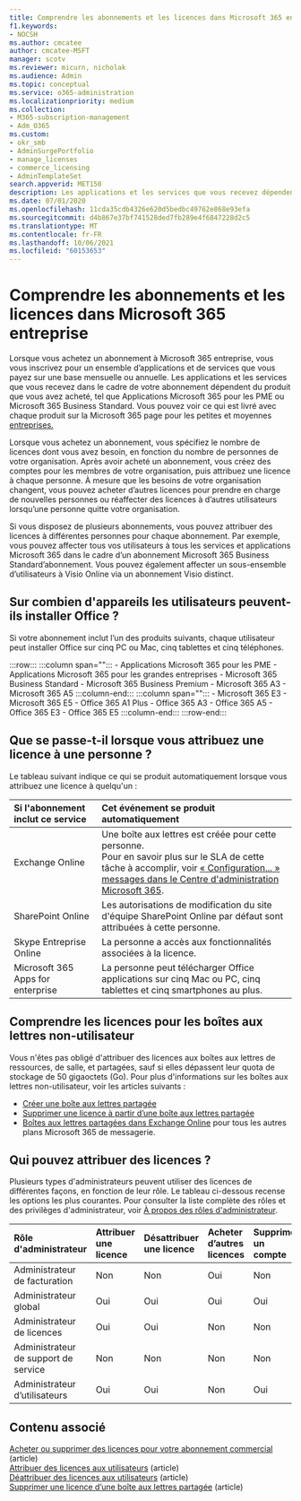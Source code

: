 ```yaml
---
title: Comprendre les abonnements et les licences dans Microsoft 365 entreprise
f1.keywords:
- NOCSH
ms.author: cmcatee
author: cmcatee-MSFT
manager: scotv
ms.reviewer: micurn, nicholak
ms.audience: Admin
ms.topic: conceptual
ms.service: o365-administration
ms.localizationpriority: medium
ms.collection:
- M365-subscription-management
- Adm_O365
ms.custom:
- okr_smb
- AdminSurgePortfolio
- manage_licenses
- commerce_licensing
- AdminTemplateSet
search.appverid: MET150
description: Les applications et les services que vous recevez dépendent du produit Microsoft 365 que vous avez acheté, par exemple Applications Microsoft 365 pour les PME.
ms.date: 07/01/2020
ms.openlocfilehash: 11cda35cdb4326e620d5bedbc49762e868e93efa
ms.sourcegitcommit: d4b867e37bf741528ded7fb289e4f6847228d2c5
ms.translationtype: MT
ms.contentlocale: fr-FR
ms.lasthandoff: 10/06/2021
ms.locfileid: "60153653"
---
```

# <a name="understand-subscriptions-and-licenses-in-microsoft-365-for-business"></a>Comprendre les abonnements et les licences dans Microsoft 365 entreprise

Lorsque vous achetez un abonnement à Microsoft 365 entreprise, vous vous inscrivez pour un ensemble d’applications et de services que vous payez sur une base mensuelle ou annuelle. Les applications et les services que vous recevez dans le cadre de votre abonnement dépendent du produit que vous avez acheté, tel que Applications Microsoft 365 pour les PME ou Microsoft 365 Business Standard. Vous pouvez voir ce qui est livré avec chaque produit sur la Microsoft 365 page pour les petites et moyennes [entreprises.](https://products.office.com/compare-all-microsoft-office-products?&activetab=tab:primaryr1)

Lorsque vous achetez un abonnement, vous spécifiez le nombre de licences dont vous avez besoin, en fonction du nombre de personnes de votre organisation. Après avoir acheté un abonnement, vous créez des comptes pour les membres de votre organisation, puis attribuez une licence à chaque personne. À mesure que les besoins de votre organisation changent, vous pouvez acheter d’autres licences pour prendre en charge de nouvelles personnes ou réaffecter des licences à d’autres utilisateurs lorsqu’une personne quitte votre organisation.

Si vous disposez de plusieurs abonnements, vous pouvez attribuer des licences à différentes personnes pour chaque abonnement. Par exemple, vous pouvez affecter tous vos utilisateurs à tous les services et applications Microsoft 365 dans le cadre d’un abonnement Microsoft 365 Business Standard’abonnement. Vous pouvez également affecter un sous-ensemble d’utilisateurs à Visio Online via un abonnement Visio distinct.

## <a name="how-many-devices-can-people-install-office-on"></a>Sur combien d'appareils les utilisateurs peuvent-ils installer Office ?

Si votre abonnement inclut l’un des produits suivants, chaque utilisateur peut installer Office sur cinq PC ou Mac, cinq tablettes et cinq téléphones.

:::row:::
   :::column span="":::
        - Applications Microsoft 365 pour les PME - Applications Microsoft 365 pour les grandes entreprises - Microsoft 365 Business Standard - Microsoft 365 Business Premium - Microsoft 365 A3 - Microsoft 365 A5
   :::column-end:::
   :::column span="":::
        - Microsoft 365 E3 - Microsoft 365 E5 - Office 365 A1 Plus - Office 365 A3 - Office 365 A5 - Office 365 E3 - Office 365 E5
   :::column-end:::
:::row-end:::

## <a name="what-happens-when-you-assign-a-license-to-someone"></a>Que se passe-t-il lorsque vous attribuez une licence à une personne ?

Le tableau suivant indique ce qui se produit automatiquement lorsque vous attribuez une licence à quelqu'un :
  
|**Si l'abonnement inclut ce service**|**Cet événement se produit automatiquement**|
|:-----|:-----|
|Exchange Online  <br/> |Une boîte aux lettres est créée pour cette personne. <br/> Pour en savoir plus sur le SLA de cette tâche à accomplir, voir [« Configuration... » messages dans le Centre d'administration Microsoft 365](https://support.microsoft.com/help/2635238/setting-up-messages-in-the-office-365-admin-center). |
|SharePoint Online  <br/> |Les autorisations de modification du site d'équipe SharePoint Online par défaut sont attribuées à cette personne.  <br/> |
|Skype Entreprise Online  <br/> |La personne a accès aux fonctionnalités associées à la licence.  <br/> |
|Microsoft 365 Apps for enterprise  <br/> |La personne peut télécharger Office applications sur cinq Mac ou PC, cinq tablettes et cinq smartphones au plus.  <br/> |

## <a name="understand-licenses-for-non-user-mailboxes"></a>Comprendre les licences pour les boîtes aux lettres non-utilisateur

Vous n'êtes pas obligé d'attribuer des licences aux boîtes aux lettres de ressources, de salle, et partagées, sauf si elles dépassent leur quota de stockage de 50 gigaoctets (Go). Pour plus d'informations sur les boîtes aux lettres non-utilisateur, voir les articles suivants :
  
- [Créer une boîte aux lettres partagée](../../admin/email/create-a-shared-mailbox.md)
- [Supprimer une licence à partir d’une boîte aux lettres partagée](../../admin/email/remove-license-from-shared-mailbox.md)
- [Boîtes aux lettres partagées dans Exchange Online](/exchange/collaboration-exo/shared-mailboxes) pour tous les autres plans Microsoft 365 de messagerie.

## <a name="who-can-assign-licenses"></a>Qui pouvez attribuer des licences ?

Plusieurs types d'administrateurs peuvent utiliser des licences de différentes façons, en fonction de leur rôle. Le tableau ci-dessous recense les options les plus courantes. Pour consulter la liste complète des rôles et des privilèges d'administrateur, voir [À propos des rôles d'administrateur](../../admin/add-users/about-admin-roles.md).
  
|**Rôle d'administrateur**|**Attribuer une licence**|**Désattribuer une licence**|**Acheter d’autres licences**|**Supprimer un compte**|
|:-----|:-----|:-----|:-----|:-----|
|Administrateur de facturation  <br/> |Non  <br/> |Non  <br/> |Oui  <br/> |Non  <br/> |
|Administrateur global  <br/> |Oui  <br/> |Oui  <br/> |Oui  <br/> |Oui  <br/> |
|Administrateur de licences <br/> |Oui <br/>|Oui <br/> |Non <br/> |Non <br/> |
|Administrateur de support de service  <br/> |Non  <br/> |Non  <br/> |Non  <br/> |Non  <br/> |
|Administrateur d’utilisateurs  <br/> |Oui  <br/> |Oui  <br/> |Non  <br/> |Oui  <br/> |

## <a name="related-content"></a>Contenu associé

[Acheter ou supprimer des licences pour votre abonnement commercial](buy-licenses.md) (article)\
[Attribuer des licences aux utilisateurs](../../admin/manage/assign-licenses-to-users.md) (article)\
[Déattribuer des licences aux utilisateurs](../../admin/manage/remove-licenses-from-users.md) (article)\
[Supprimer une licence d’une boîte aux lettres partagée](../../admin/email/remove-license-from-shared-mailbox.md) (article)
